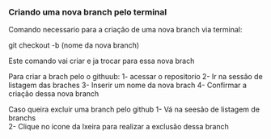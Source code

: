 ### Criando uma nova branch pelo terminal

Comando necessario para a criação de uma nova branch via terminal:

git checkout -b (nome da nova branch)

Este comando vai criar e ja trocar para essa nova brach

Para criar a brach pelo o githuub:
1- acessar o repositorio
2- Ir na sessão de listagem das braches 
3- Inserir um nome da nova brach
4- Confirmar a criação dessa nova branch

Caso queira excluir uma branch pelo github
1- Vá na seesão de listagem de branchs  
2- Clique no icone da lxeira para realizar a exclusão dessa branch